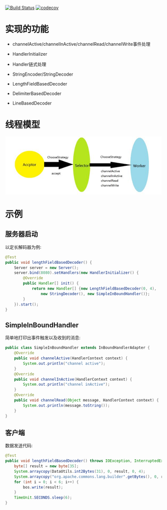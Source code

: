 [![Build Status](https://travis-ci.org/seaswalker/netty-wheel.svg?branch=master)](https://travis-ci.org/seaswalker/netty-wheel)
[![codecov](https://codecov.io/gh/seaswalker/MiniNetty/branch/master/graph/badge.svg)](https://codecov.io/gh/seaswalker/MiniNetty)

# 实现的功能

- channelActive/channelInActive/channelRead/channelWrite事件处理

- HandlerInitializer 

- Handler链式处理

- StringEncoder/StringDecoder

- LengthFieldBasedDecoder

- DelimiterBasedDecoder

- LineBasedDecoder

# 线程模型

![ThreadMode](images/thread_mode.jpg)

# 示例

## 服务器启动

以定长解码器为例:

```java
@Test
public void lengthFieldBasedDecoder() {
    Server server = new Server();
    server.bind(8080).setHandlers(new HandlerInitializer() {
        @Override
        public Handler[] init() {
            return new Handler[] {new LengthFieldBasedDecoder(0, 4), 
                new StringDecoder(), new SimpleInBoundHandler()};
        }
    }).start();
}
```

## SimpleInBoundHandler

简单地打印出事件触发以及收到的消息:

```java
public class SimpleInBoundHandler extends InBoundHandlerAdapter {
    @Override
    public void channelActive(HandlerContext context) {
        System.out.println("channel active");
    }
    @Override
    public void channelInActive(HandlerContext context) {
        System.out.println("channel inActive");
    }
    @Override
    public void channelRead(Object message, HandlerContext context) {
        System.out.println(message.toString());
    }
}
```

## 客户端

数据发送代码:

```java
@Test
public void lengthFieldBasedDecoder() throws IOException, InterruptedException {
    byte[] result = new byte[35];
    System.arraycopy(DataUtils.int2Bytes(31), 0, result, 0, 4);
    System.arraycopy("org.apache.commons.lang.builder".getBytes(), 0, result, 4, 31);
    for (int i = 0; i < 6; i++) {
        bos.write(result);
    }
    TimeUnit.SECONDS.sleep(6);
}
```

